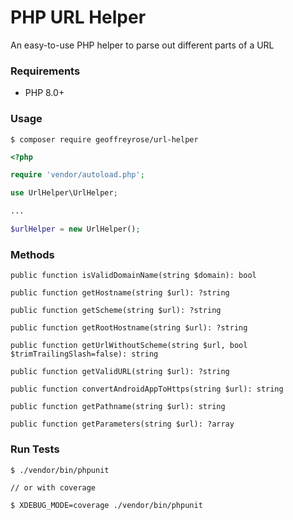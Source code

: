 # PHP URL Helper
An easy-to-use PHP helper to parse out different parts of a URL


### Requirements
* PHP 8.0+

### Usage

```
$ composer require geoffreyrose/url-helper
```

```php
<?php

require 'vendor/autoload.php';

use UrlHelper\UrlHelper;

...

$urlHelper = new UrlHelper();
```

### Methods

```
public function isValidDomainName(string $domain): bool
```

```
public function getHostname(string $url): ?string
```

```
public function getScheme(string $url): ?string
```

```
public function getRootHostname(string $url): ?string
```

```
public function getUrlWithoutScheme(string $url, bool $trimTrailingSlash=false): string
```

```
public function getValidURL(string $url): ?string
```

```
public function convertAndroidAppToHttps(string $url): string
```

```
public function getPathname(string $url): string
```

```
public function getParameters(string $url): ?array
```


### Run Tests

```
$ ./vendor/bin/phpunit

// or with coverage 

$ XDEBUG_MODE=coverage ./vendor/bin/phpunit
```
